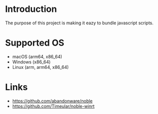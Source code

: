 # Introduction
The purpose of this project is making it eazy to bundle javascript scripts.

# Supported OS
- macOS (arm64, x86_64)
- Windows (x86_64)
- Linux (arm, arm64, x86_64)

# Links
- https://github.com/abandonware/noble
- https://github.com/Timeular/noble-winrt
